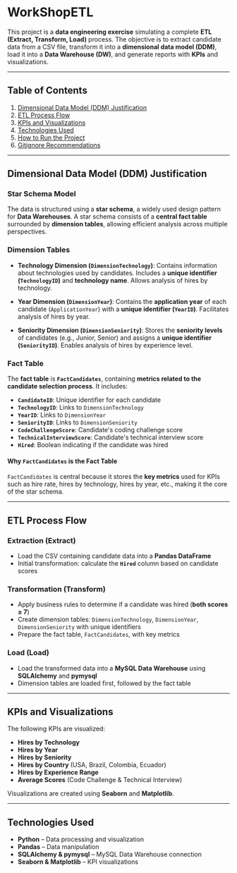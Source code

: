 # WorkShopETL

This project is a **data engineering exercise** simulating a complete **ETL (Extract, Transform, Load)** process. The objective is to extract candidate data from a CSV file, transform it into a **dimensional data model (DDM)**, load it into a **Data Warehouse (DW)**, and generate reports with **KPIs** and visualizations.

---

## Table of Contents
1. [Dimensional Data Model (DDM) Justification](#dimensional-data-model-ddm-justification)
2. [ETL Process Flow](#etl-process-flow)
3. [KPIs and Visualizations](#kpis-and-visualizations)
4. [Technologies Used](#technologies-used)
5. [How to Run the Project](#how-to-run-the-project)
6. [Gitignore Recommendations](#gitignore-recommendations)

---

## Dimensional Data Model (DDM) Justification

### Star Schema Model
The data is structured using a **star schema**, a widely used design pattern for **Data Warehouses**. A star schema consists of a **central fact table** surrounded by **dimension tables**, allowing efficient analysis across multiple perspectives.

### Dimension Tables

- **Technology Dimension (`DimensionTechnology`)**: Contains information about technologies used by candidates. Includes a **unique identifier (`TechnologyID`)** and **technology name**. Allows analysis of hires by technology.

- **Year Dimension (`DimensionYear`)**: Contains the **application year** of each candidate (`ApplicationYear`) with a **unique identifier (`YearID`)**. Facilitates analysis of hires by year.

- **Seniority Dimension (`DimensionSeniority`)**: Stores the **seniority levels** of candidates (e.g., Junior, Senior) and assigns a **unique identifier (`SeniorityID`)**. Enables analysis of hires by experience level.

### Fact Table

The **fact table** is **`FactCandidates`**, containing **metrics related to the candidate selection process**. It includes:

- **`CandidateID`**: Unique identifier for each candidate
- **`TechnologyID`**: Links to `DimensionTechnology`
- **`YearID`**: Links to `DimensionYear`
- **`SeniorityID`**: Links to `DimensionSeniority`
- **`CodeChallengeScore`**: Candidate's coding challenge score
- **`TechnicalInterviewScore`**: Candidate's technical interview score
- **`Hired`**: Boolean indicating if the candidate was hired

#### Why `FactCandidates` is the Fact Table
`FactCandidates` is central because it stores the **key metrics** used for KPIs such as hire rate, hires by technology, hires by year, etc., making it the core of the star schema.

---

## ETL Process Flow

### Extraction (Extract)
- Load the CSV containing candidate data into a **Pandas DataFrame**
- Initial transformation: calculate the **`Hired`** column based on candidate scores

### Transformation (Transform)
- Apply business rules to determine if a candidate was hired (**both scores ≥ 7**)
- Create dimension tables: `DimensionTechnology`, `DimensionYear`, `DimensionSeniority` with unique identifiers
- Prepare the fact table, `FactCandidates`, with key metrics

### Load (Load)
- Load the transformed data into a **MySQL Data Warehouse** using **SQLAlchemy** and **pymysql**
- Dimension tables are loaded first, followed by the fact table

---

## KPIs and Visualizations

The following KPIs are visualized:

- **Hires by Technology**
- **Hires by Year**
- **Hires by Seniority**
- **Hires by Country** (USA, Brazil, Colombia, Ecuador)
- **Hires by Experience Range**
- **Average Scores** (Code Challenge & Technical Interview)

Visualizations are created using **Seaborn** and **Matplotlib**.

---

## Technologies Used

- **Python** – Data processing and visualization
- **Pandas** – Data manipulation
- **SQLAlchemy & pymysql** – MySQL Data Warehouse connection
- **Seaborn & Matplotlib** – KPI visualizations


